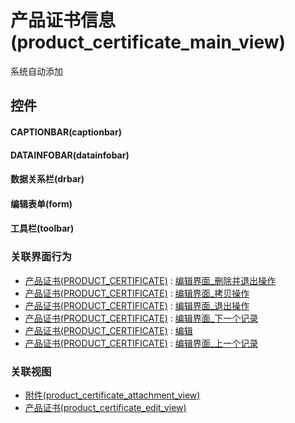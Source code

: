 # 产品证书信息(product_certificate_main_view)  <!-- {docsify-ignore-all} -->


系统自动添加



## 控件
#### CAPTIONBAR(captionbar)
#### DATAINFOBAR(datainfobar)
#### 数据关系栏(drbar)
#### 编辑表单(form)
#### 工具栏(toolbar)


### 关联界面行为
  * [产品证书(PRODUCT_CERTIFICATE)](module/crm/product_certificate) : [编辑界面_删除并退出操作](module/crm/product_certificate#界面行为)
  * [产品证书(PRODUCT_CERTIFICATE)](module/crm/product_certificate) : [编辑界面_拷贝操作](module/crm/product_certificate#界面行为)
  * [产品证书(PRODUCT_CERTIFICATE)](module/crm/product_certificate) : [编辑界面_退出操作](module/crm/product_certificate#界面行为)
  * [产品证书(PRODUCT_CERTIFICATE)](module/crm/product_certificate) : [编辑界面_下一个记录](module/crm/product_certificate#界面行为)
  * [产品证书(PRODUCT_CERTIFICATE)](module/crm/product_certificate) : [编辑](module/crm/product_certificate#界面行为)
  * [产品证书(PRODUCT_CERTIFICATE)](module/crm/product_certificate) : [编辑界面_上一个记录](module/crm/product_certificate#界面行为)

### 关联视图
  * [附件(product_certificate_attachment_view)](app/view/product_certificate_attachment_view)
  * [产品证书(product_certificate_edit_view)](app/view/product_certificate_edit_view)

<script>
 const { createApp } = Vue
  createApp({
    data() {
      return {

      }
    }
  }).use(ElementPlus).mount('#app')
</script>